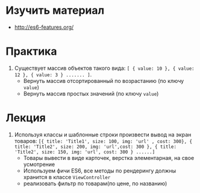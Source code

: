 # Изучить материал

* http://es6-features.org/

# Практика

1) Cуществует массив объектов такого вида: `[ { value: 10 }, { value: 12 }, { value: 3 } ....... ]`.
    * Вернуть массив отсортированный по возрастанию (по ключу `value`)
    * Вернуть массив простых значений (по ключу `value`)


# Лекция

1) Используя классы и шаблонные строки произвести вывод на экран товаров:
    `[{ title: 'Title1', size: 100, img: 'url' , cost: 300}, { title: 'Title2', size: 200, img: 'url',cost: 300 }, { title: 'Title2', size: 150, img: 'url', cost: 300 } ......]`
    * Товары вывести в виде карточек, верстка элементарная, на свое усмотрение
    * Используем фичи ES6, все методы по рендерингу должны хранится в классе `ViewController`
    * реализовать фильтр по товарам(по цене, по названию)


